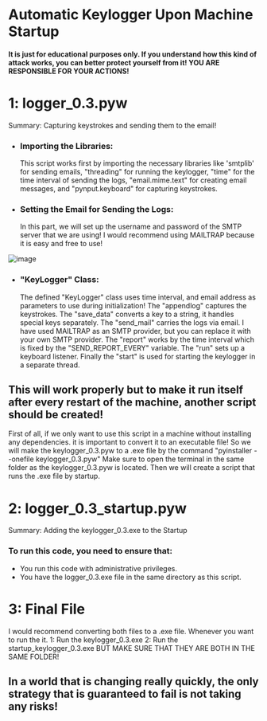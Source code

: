 # Automatic Keylogger Upon Machine Startup
#### It is just for educational purposes only. If you understand how this kind of attack works, you can better protect yourself from it! YOU ARE RESPONSIBLE FOR YOUR ACTIONS!


# 1: logger_0.3.pyw
Summary: Capturing keystrokes and sending them to the email!


* ### Importing the Libraries: 
  This script works first by importing the necessary libraries like 'smtplib' for sending emails, "threading" for running the keylogger, "time" for the time interval of sending the logs, "email.mime.text" for creating email messages, and "pynput.keyboard" for capturing keystrokes.


* ### Setting the Email for Sending the Logs:
  In this part, we will set up the username and password of the SMTP server that we are using! I would recommend using MAILTRAP because it is easy and free to use! 

![image](https://github.com/hassnshahir/keylogger/assets/133601250/ac0a2ef0-7d01-4830-b6b7-6004c2588123)


* ### "KeyLogger" Class:
  The defined "KeyLogger" class uses time interval, and email address as parameters to use during initialization! The "appendlog" captures the keystrokes. The "save_data" converts a key to a string, it handles special keys    separately. The "send_mail" carries the logs via email. I have used MAILTRAP as an SMTP provider, but you can replace it with your own SMTP provider. The "report" works by the time interval which is fixed by the             "SEND_REPORT_EVERY" variable. The "run" sets up a keyboard listener. Finally the "start" is used for starting the keylogger in a separate thread. 

## This will work properly but to make it run itself after every restart of the machine, another script should be created!
First of all, if we only want to use this script in a machine without installing any dependencies. it is important to convert it to an executable file! So we will make the keylogger_0.3.pyw to a .exe file by the command "pyinstaller --onefile keylogger_0.3.pyw" Make sure to open the terminal in the same folder as the keylogger_0.3.pyw is located. Then we will create a script that runs the .exe file by startup. 


# 2: logger_0.3_startup.pyw
Summary: Adding the keylogger_0.3.exe to the Startup

### To run this code, you need to ensure that:
* You run this code with administrative privileges.
* You have the logger_0.3.exe file in the same directory as this script.

# 3: Final File
I would recommend converting both files to a .exe file. Whenever you want to run the it.
  1: Run the keylogger_0.3.exe 
  2: Run the startup_keylogger_0.3.exe 
BUT MAKE SURE THAT THEY ARE BOTH IN THE SAME FOLDER!

## In a world that is changing really quickly, the only strategy that is guaranteed to fail is not taking any risks!

